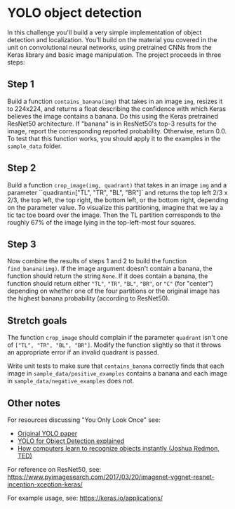 # YOLO object detection

In this challenge you'll build a very simple implementation of object detection
and localization. You'll build on the material you covered in the unit on
convolutional neural networks, using pretrained CNNs from the Keras library and
basic image manipulation. The project proceeds in three steps:

## Step 1

Build a function `contains_banana(img)` that takes in an image `img`, resizes
it to 224x224, and returns a float describing the confidence with which Keras
believes the image contains a banana. Do this using the Keras pretrained
ResNet50 architecture. If "banana" is in ResNet50's top-3 results for the image,
report the corresponding reported probability. Otherwise, return 0.0. To test
that this function works, you should apply it to the examples in the
`sample_data` folder.


## Step 2

Build a function `crop_image(img, quadrant)` that takes in an image `img` and a
parameter ``quadrant` in `["TL", "TR", "BL", "BR"]` and returns the top left 2/3
x 2/3, the top left, the top right, the bottom left, or the bottom right,
depending on the parameter value. To visualize this partitioning, imagine that
we lay a tic tac toe board over the image. Then the TL partition corresponds to
the roughly 67% of the image lying in the top-left-most four squares.

## Step 3

Now combine the results of steps 1 and 2 to build the function
`find_banana(img)`. If the image argument doesn't contain a banana, the function
should return the string `None`. If it does contain a banana, the function
should return either `"TL"`, `"TR"`, `"BL"`, `"BR"`, or `"C"` (for "center")
depending on whether one of the four partitions or the original image has the
highest banana probability (according to ResNet50).

## Stretch goals

The function `crop_image` should complain if the parameter `quadrant` isn't one
of `["TL", "TR", "BL", "BR"]`. Modify the function slightly so that it throws an
appropriate error if an invalid quadrant is passed.

Write unit tests to make sure that `contains_banana` correctly finds that each
image in `sample_data/positive_examples` contains a banana and each image in
`sample_data/negative_examples` does not.

## Other notes

For resources discussing "You Only Look Once" see:

- [Original YOLO paper](https://pjreddie.com/media/files/papers/yolo.pdf)
- [YOLO for Object Detection explained](https://medium.com/diaryofawannapreneur/yolo-you-only-look-once-for-object-detection-explained-6f80ea7aaa1e)
- [How computers learn to recognize objects instantly (Joshua Redmon, TED)](https://youtu.be/Cgxsv1riJhI)


For reference on ResNet50, see:
https://www.pyimagesearch.com/2017/03/20/imagenet-vggnet-resnet-inception-xception-keras/

For example usage, see: https://keras.io/applications/
